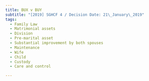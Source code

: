 ```yaml
---
title: BUX v BUY
subtitle: "[2019] SGHCF 4 / Decision Date: 21\_January\_2019"
tags:
  - Family Law
  - Matrimonial assets
  - Division
  - Pre-marital asset
  - Substantial improvement by both spouses
  - Maintenance
  - Wife
  - Child
  - Custody
  - Care and control

---
```

